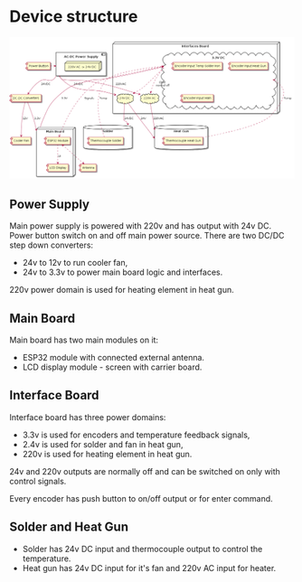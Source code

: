 # Device structure

![Device Structure](/out/doc/device_structure/device_structure.png)

## Power Supply

Main power supply is powered with 220v and has output with 24v DC.
Power button switch on and off main power source. There are two
DC/DC step down converters:

* 24v to 12v to run cooler fan,
* 24v to 3.3v to power main board logic and interfaces.

220v power domain is used for heating element in heat gun.

## Main Board

Main board has two main modules on it:

* ESP32 module with connected external antenna.
* LCD display module - screen with carrier board.

## Interface Board

Interface board has three power domains:

* 3.3v is used for encoders and temperature feedback signals,
* 2.4v is used for solder and fan in heat gun,
* 220v is used for heating element in heat gun.

24v and 220v outputs are normally off and can be switched on only with control signals.

Every encoder has push button to on/off output or for enter command.

## Solder and Heat Gun

* Solder has 24v DC input and thermocouple output to control the temperature.
* Heat gun has 24v DC input for it's fan and 220v AC input for heater.

